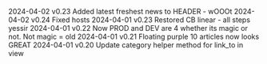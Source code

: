 2024-04-02 v0.23 Added latest freshest news to HEADER - wOOOt
2024-04-02 v0.24 Fixed hosts
2024-04-01 v0.23 Restored CB linear - all steps yessir
2024-04-01 v0.22 Now PROD and DEV are 4 whether its magic or not. Not magic = old
2024-04-01 v0.21 Floating purple 10 articles now looks GREAT
2024-04-01 v0.20 Update category helper method for link_to in view
